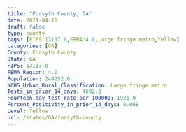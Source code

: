 ```yaml
---
title: "Forsyth County, GA"
date: 2021-04-10
draft: false
type: county
tags: [FIPS:13117.0,FEMA:4.0,Large fringe metro,Yellow]
categories: [GA]
County: Forsyth County
State: GA
FIPS: 13117.0
FEMA_Region: 4.0
Population: 244252.0
NCHS_Urban_Rural_Classification: Large fringe metro
Tests_in_prior_14_days: 4692.0
Fourteen_day_test_rate_per_100000: 1921.0
Percent_Positivity_in_prior_14_days: 0.068
Level: Yellow
url: /states/GA/forsyth-county
---
```



